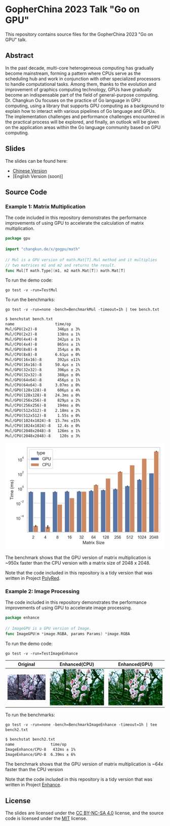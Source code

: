 # GopherChina 2023 Talk "Go on GPU"

This repository contains source files for the GopherChina 2023 "Go on GPU" talk.

## Abstract

In the past decade, multi-core heterogeneous computing has gradually become mainstream, forming a pattern where CPUs serve as the scheduling hub and work in conjunction with other specialized processors to handle computational tasks. Among them, thanks to the evolution and improvement of graphics computing technology, GPUs have gradually become an indispensable part of the field of general-purpose computing. Dr. Changkun Ou focuses on the practice of Go language in GPU computing, using a library that supports GPU computing as a background to explain how to interact with various pipelines of Go language and GPUs. The implementation challenges and performance challenges encountered in the practical process will be explored, and finally, an outlook will be given on the application areas within the Go language community based on GPU computing.

## Slides

The slides can be found here:

- [Chinese Version](./slides/ou2023gogpucn.pdf)
- [English Version (soon)]

## Source Code

### Example 1: Matrix Multiplication

The code included in this repository demonstrates the performance improvements of using GPU to accelerate the calculation of matrix multiplication.

```go
package gpu

import "changkun.de/x/gogpu/math"

// Mul is a GPU version of math.Mat[T].Mul method and it multiplies
// two matrices m1 and m2 and returns the result.
func Mul[T math.Type](m1, m2 math.Mat[T]) math.Mat[T]
```

To run the demo code:

```
go test -v -run=TestMul
```

To run the benchmarks:

```
go test -v -run=none -bench=BenchmarkMul -timeout=1h | tee bench.txt
```

```
$ benchstat bench.txt
name                  time/op
Mul/GPU(2x2)-8         346µs ± 3%
Mul/CPU(2x2)-8         138ns ± 1%
Mul/GPU(4x4)-8         342µs ± 1%
Mul/CPU(4x4)-8         865ns ± 1%
Mul/GPU(8x8)-8         354µs ± 8%
Mul/CPU(8x8)-8        6.61µs ± 0%
Mul/GPU(16x16)-8       392µs ±11%
Mul/CPU(16x16)-8      50.4µs ± 1%
Mul/GPU(32x32)-8       396µs ± 2%
Mul/CPU(32x32)-8       388µs ± 0%
Mul/GPU(64x64)-8       456µs ± 1%
Mul/CPU(64x64)-8      3.07ms ± 0%
Mul/GPU(128x128)-8     606µs ± 4%
Mul/CPU(128x128)-8    24.3ms ± 0%
Mul/GPU(256x256)-8     829µs ± 2%
Mul/CPU(256x256)-8     194ms ± 0%
Mul/GPU(512x512)-8    2.18ms ± 2%
Mul/CPU(512x512)-8     1.55s ± 0%
Mul/GPU(1024x1024)-8  15.7ms ±15%
Mul/CPU(1024x1024)-8   12.4s ± 0%
Mul/GPU(2048x2048)-8   126ms ± 1%
Mul/CPU(2048x2048)-8    120s ± 3%
```

![](bench.png)

The benchmark shows that the GPU version of matrix multiplication is ~950x faster than the CPU version with a matrix size of 2048 x 2048.

Note that the code included in this repository is a tidy version that was written in Project [PolyRed](https://github.com/polyred/polyred).

### Example 2: Image Processing

The code included in this repository demonstrates the performance improvements of using GPU to accelerate image processing.

```go
package enhance

// ImageGPU is a GPU version of Image.
func ImageGPU(m *image.RGBA, params Params) *image.RGBA
```

To run the demo code:

```
go test -v -run=TestImageEnhance
```

| Original | Enhanced(CPU) | Enhanced(GPU) |
| -------- | ------------- | ------------- |
| ![](testdata/1.jpg) | ![](testdata/enhanced_cpu.jpg) | ![](testdata/enhanced_gpu.jpg) |

To run the benchmarks:

```
go test -v -run=none -bench=BenchmarkImageEnhance -timeout=1h | tee bench2.txt
```

```
$ benchstat bench2.txt
name                time/op
ImageEnhance/CPU-8   432ms ± 1%
ImageEnhance/GPU-8  6.39ms ± 6%
```

The benchmark shows that the GPU version of matrix multiplication is ~64x faster than the CPU version

Note that the code included in this repository is a tidy version that was written in Project [Enhance](https://github.com/changkun/enhance).

## License

The slides are licensed under the [CC BY-NC-SA 4.0](https://creativecommons.org/licenses/by-nc-sa/4.0/) license, and the source code is licensed under the [MIT](https://opensource.org/licenses/MIT) license.